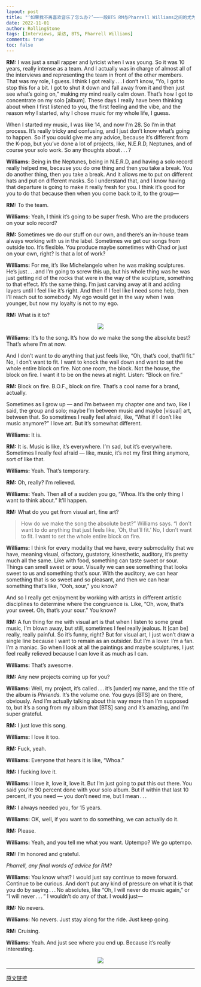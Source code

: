 ```yaml
---
layout: post
title: "‘如果我不再喜欢音乐了怎么办?’——一段BTS RM与Pharrell Williams之间的尤为诚实的对话(下)"
date: 2022-11-01
author: RollingStone
tags: [Interviews, 采访, BTS, Pharrell Williams]
comments: true
toc: false
---
```


**RM:** I was just a small rapper and lyricist when I was young. So it was 10 years, really intense as a team. And I actually was in charge of almost all of the interviews and representing the team in front of the other members. That was my role, I guess. I think I got really . . . I don’t know, “Yo, I got to stop this for a bit. I got to shut it down and fall away from it and then just see what’s going on,” making my mind really calm down. That’s how I got to concentrate on my solo [album]. These days I really have been thinking about when I first listened to you, the first feeling and the vibe, and the reason why I started, why I chose music for my whole life, I guess.

When I started my music, I was like 14, and now I’m 28. So I’m in that process. It’s really tricky and confusing, and I just don’t know what’s going to happen. So if you could give me any advice, because it’s different from the K-pop, but you’ve done a lot of projects, like, N.E.R.D, Neptunes, and of course your solo work. So any thoughts about . . . ?

**Williams:** Being in the Neptunes, being in N.E.R.D, and having a solo record really helped me, because you do one thing and then you take a break. You do another thing, then you take a break. And it allows me to put on different hats and put on different masks. So I understand that, and I know having that departure is going to make it really fresh for you. I think it’s good for you to do that because then when you come back to it, to the group—

**RM:** To the team.

**Williams:** Yeah, I think it’s going to be super fresh. Who are the producers on your solo record?

**RM:** Sometimes we do our stuff on our own, and there’s an in-house team always working with us in the label. Sometimes we get our songs from outside too. It’s flexible. You produce maybe sometimes with Chad or just on your own, right? Is that a lot of work?

**Williams:** For me, it’s like Michelangelo when he was making sculptures. He’s just . . . and I’m going to screw this up, but his whole thing was he was just getting rid of the rocks that were in the way of the sculpture, something to that effect. It’s the same thing. I’m just carving away at it and adding layers until I feel like it’s right. And then if I feel like I need some help, then I’ll reach out to somebody. My ego would get in the way when I was younger, but now my loyalty is not to my ego.

**RM:** What is it to?

<center>
  <img src="https://tva1.sinaimg.cn/large/008vxvgGgy1h7pzelgz5dj314b0u0jtn.jpg"> 
</center>

**Williams:** It’s to the song. It’s how do we make the song the absolute best? That’s where I’m at now.

And I don’t want to do anything that just feels like, “Oh, that’s cool, that’ll fit.” No, I don’t want to fit. I want to knock the wall down and want to set the whole entire block on fire. Not one room, the block. Not the house, the block on fire. I want it to be on the news at night. Listen: “Block on fire.”

**RM:** Block on fire. B.O.F., block on fire. That’s a cool name for a brand, actually. 

Sometimes as I grow up — and I’m between my chapter one and two, like I said, the group and solo; maybe I’m between music and maybe [visual] art, between that. So sometimes I really feel afraid, like, “What if I don’t like music anymore?” I love art. But it’s somewhat different.

**Williams:** It is.

**RM:** It is. Music is like, it’s everywhere. I’m sad, but it’s everywhere. Sometimes I really feel afraid — like, music, it’s not my first thing anymore, sort of like that.

**Williams:** Yeah. That’s temporary.

**RM:** Oh, really? I’m relieved.

**Williams:** Yeah. Then all of a sudden you go, “Whoa. It’s the only thing I want to think about.” It’ll happen.

**RM:** What do you get from visual art, fine art?

> How do we make the song the absolute best?” Williams says. “I don’t want to do anything that just feels like, ‘Oh, that’ll fit.’ No, I don’t want to fit. I want to set the whole entire block on fire.

**Williams:** I think for every modality that we have, every submodality that we have, meaning visual, olfactory, gustatory, kinesthetic, auditory, it’s pretty much all the same. Like with food, something can taste sweet or sour. Things can smell sweet or sour. Visually we can see something that looks sweet to us and something that’s sour. With the auditory, we can hear something that is so sweet and so pleasant, and then we can hear something that’s like, “Ooh, sour,” you know? 

And so I really get enjoyment by working with artists in different artistic disciplines to determine where the congruence is. Like, “Oh, wow, that’s your sweet. Oh, that’s your sour.” You know? 

**RM:** A fun thing for me with visual art is that when I listen to some great music, I’m blown away, but still, sometimes I feel really jealous. It [can be] really, really painful. So it’s funny, right? But for visual art, I just won’t draw a single line because I want to remain as an outsider. But I’m a lover. I’m a fan. I’m a maniac. So when I look at all the paintings and maybe sculptures, I just feel really relieved because I can love it as much as I can.

**Williams:** That’s awesome.

**RM:** Any new projects coming up for you?

**Williams:** Well, my project, it’s called . . . it’s [under] my name, and the title of the album is *Phriends.* It’s the volume one. You guys [BTS] are on there, obviously. And I’m actually talking about this way more than I’m supposed to, but it’s a song from my album that [BTS] sang and it’s amazing, and I’m super grateful.

**RM:** I just love this song.

**Williams:** I love it too.

**RM:** Fuck, yeah.

**Williams:** Everyone that hears it is like, “Whoa.”

**RM:** I fucking love it.

**Williams:** I love it, love it, love it. But I’m just going to put this out there. You said you’re 90 percent done with your solo album. But if within that last 10 percent, if you need — you don’t need me, but I mean . . . 

**RM:** I always needed you, for 15 years.

**Williams:** OK, well, if you want to do something, we can actually do it.

**RM:** Please.

**Williams:** Yeah, and you tell me what you want. Uptempo? We go uptempo.

**RM:** I’m honored and grateful.

*Pharrell, any final words of advice for RM?*

**Williams:** You know what? I would just say continue to move forward. Continue to be curious. And don’t put any kind of pressure on what it is that you do by saying . . . No absolutes, like “Oh, I will never do music again,” or “I will never . . . ” I wouldn’t do any of that. I would just—

**RM:** No nevers.

**Williams:** No nevers. Just stay along for the ride. Just keep going.

**RM:** Cruising.

**Williams:** Yeah. And just see where you end up. Because it’s really interesting.

<center>
  <img src="https://tva1.sinaimg.cn/large/008vxvgGgy1h7pzg9dopyj318g0p0afi.jpg"> 
</center>

-----

[原文链接](https://www.rollingstone.com/music/music-features/bts-rm-pharrell-williams-interview-1234610171/)
